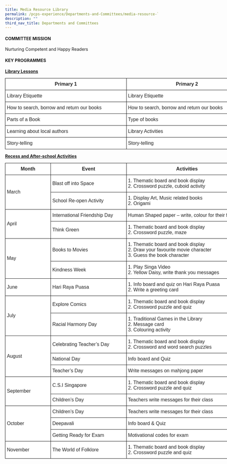 ```yaml
---
title: Media Resource Library
permalink: /pcps-experience/Departments-and-Committees/media-resource-library/
description: ""
third_nav_title: Departments and Committees
---
```

#### COMMITTEE MISSION

Nurturing Competent and Happy Readers  
  

  

#### KEY PROGRAMMES

**<u>Library Lessons</u>**

<style type="text/css">
.tg  {border-collapse:collapse;border-spacing:0;margin:0px auto;}
.tg td{border-color:black;border-style:solid;border-width:1px;font-family:Arial, sans-serif;font-size:14px;
  overflow:hidden;padding:10px 5px;word-break:normal;}
.tg th{border-color:black;border-style:solid;border-width:1px;font-family:Arial, sans-serif;font-size:14px;
  font-weight:normal;overflow:hidden;padding:10px 5px;word-break:normal;}
.tg .tg-1zrx{background-color:#FFF;color:#222;font-size:16px;font-weight:bold;text-align:center;vertical-align:middle}
.tg .tg-qtsq{background-color:#FFF;color:#222;font-size:16px;text-align:left;vertical-align:middle}
</style>
<table class="tg" style="undefined;table-layout: fixed; width: 800px">
<colgroup>
<col style="width: 400px">
<col style="width: 400px">
</colgroup>
<tbody>
  <tr>
    <td class="tg-1zrx"><span style="color:#222;background-color:transparent">Primary 1</span></td>
    <td class="tg-1zrx"><span style="color:#222;background-color:transparent">Primary 2</span></td>
  </tr>
  <tr>
    <td class="tg-qtsq"><span style="color:#222;background-color:transparent">Library Etiquette</span></td>
    <td class="tg-qtsq"><span style="color:#222;background-color:transparent">Library Etiquette</span></td>
  </tr>
  <tr>
    <td class="tg-qtsq"><span style="color:#222;background-color:transparent">How to search, borrow and return our books </span></td>
    <td class="tg-qtsq"><span style="color:#222;background-color:transparent">How to search, borrow and return our books</span></td>
  </tr>
  <tr>
    <td class="tg-qtsq"><span style="color:#222;background-color:transparent">Parts of a Book </span></td>
    <td class="tg-qtsq"><span style="color:#222;background-color:transparent">Type of books </span></td>
  </tr>
  <tr>
    <td class="tg-qtsq"><span style="color:#222;background-color:transparent">Learning about local authors</span></td>
    <td class="tg-qtsq"><span style="color:#222;background-color:transparent">Library Activities </span></td>
  </tr>
  <tr>
    <td class="tg-qtsq"><span style="color:#222;background-color:transparent">Story-telling </span></td>
    <td class="tg-qtsq"><span style="color:#222;background-color:transparent">Story-telling </span></td>
  </tr>
</tbody>
</table>


**<u>Recess and After-school Activities</u>**

<style type="text/css">
.tg  {border-collapse:collapse;border-spacing:0;margin:0px auto;}
.tg td{border-color:black;border-style:solid;border-width:1px;font-family:Arial, sans-serif;font-size:14px;
  overflow:hidden;padding:10px 5px;word-break:normal;}
.tg th{border-color:black;border-style:solid;border-width:1px;font-family:Arial, sans-serif;font-size:14px;
  font-weight:normal;overflow:hidden;padding:10px 5px;word-break:normal;}
.tg .tg-1zrx{background-color:#FFF;color:#222;font-size:16px;font-weight:bold;text-align:center;vertical-align:middle}
.tg .tg-3cbn{background-color:#FFF;color:#222;font-size:16px;font-weight:bold;text-align:center;vertical-align:top}
.tg .tg-qtsq{background-color:#FFF;color:#222;font-size:16px;text-align:left;vertical-align:middle}
.tg .tg-g6yu{background-color:#FFF;color:#222;font-size:16px;text-align:left;vertical-align:top}
.tg .tg-98tc{background-color:#ffffff;color:#222;font-size:16px;text-align:left;vertical-align:top}
</style>
<table class="tg" style="undefined;table-layout: fixed; width: 800px">
<colgroup>
<col style="width: 150px">
<col style="width: 250px">
<col style="width: 400px">
</colgroup>
<tbody>
  <tr>
    <td class="tg-1zrx"><span style="color:#222;background-color:transparent">Month</span></td>
    <td class="tg-3cbn"> Event</td>
    <td class="tg-1zrx"><span style="color:#222;background-color:transparent">Activities</span></td>
  </tr>
  <tr>
    <td class="tg-qtsq" rowspan="2"><span style="color:#222;background-color:transparent">March</span></td>
    <td class="tg-qtsq"><span style="color:#222;background-color:transparent">Blast off into Space</span></td>
    <td class="tg-g6yu">1. Thematic board and book display<br>2. Crossword puzzle, cuboid activity</td>
  </tr>
  <tr>
    <td class="tg-qtsq"><span style="color:#222;background-color:transparent">School Re-open Activity</span></td>
    <td class="tg-g6yu">1. Display Art, Music related books<br>2. Origami<br></td>
  </tr>
  <tr>
    <td class="tg-qtsq" rowspan="2"><span style="color:#222;background-color:transparent">April</span></td>
    <td class="tg-qtsq"><span style="color:#222;background-color:transparent">International Friendship Day</span></td>
    <td class="tg-qtsq"><span style="color:#222;background-color:transparent">Human Shaped paper – write, colour for their friend</span></td>
  </tr>
  <tr>
    <td class="tg-qtsq"><span style="color:#222;background-color:transparent">Think Green</span></td>
    <td class="tg-g6yu">1. Thematic board and book display<br>2. Crossword puzzle,  maze<br></td>
  </tr>
  <tr>
    <td class="tg-qtsq" rowspan="2"><span style="color:#222;background-color:transparent">May</span></td>
    <td class="tg-qtsq"><span style="color:#222;background-color:transparent">Books to Movies</span></td>
    <td class="tg-g6yu">1. Thematic board and book display<br>2. Draw your favourite movie character <br>3. Guess the book character</td>
  </tr>
  <tr>
    <td class="tg-qtsq"><span style="color:#222;background-color:transparent">Kindness Week</span></td>
    <td class="tg-g6yu">1. Play Singa Video<br>2. Yellow Daisy, write thank you messages<br></td>
  </tr>
  <tr>
    <td class="tg-qtsq"><span style="color:#222;background-color:transparent">June </span></td>
    <td class="tg-qtsq"><span style="color:#222;background-color:transparent">Hari Raya Puasa</span></td>
    <td class="tg-qtsq"><span style="color:#222;background-color:transparent">1.   Info board and quiz on Hari Raya Puasa</span><br><span style="color:#222;background-color:transparent">2.   Write a greeting card</span></td>
  </tr>
  <tr>
    <td class="tg-qtsq" rowspan="2"><span style="color:#222;background-color:transparent">July </span></td>
    <td class="tg-qtsq"><span style="color:#222;background-color:transparent">Explore Comics</span></td>
    <td class="tg-g6yu">1. Thematic board and book display<br>2. Crossword puzzle and quiz <br></td>
  </tr>
  <tr>
    <td class="tg-qtsq"><span style="color:#222;background-color:transparent">Racial Harmony Day</span></td>
    <td class="tg-qtsq"><span style="color:#222;background-color:transparent">1.   Traditional Games in the Library</span><br><span style="color:#222;background-color:transparent">2.   Message card</span><br><span style="color:#222;background-color:transparent">3.   Colouring activity</span></td>
  </tr>
  <tr>
    <td class="tg-qtsq" rowspan="3"><span style="color:#222;background-color:transparent">August </span></td>
    <td class="tg-qtsq"><span style="color:#222;background-color:transparent">Celebrating Teacher’s Day</span></td>
    <td class="tg-g6yu">1. Thematic board and book display<br>2. Crossword and word search puzzles<br></td>
  </tr>
  <tr>
    <td class="tg-qtsq"><span style="color:#222;background-color:transparent">National Day</span></td>
    <td class="tg-qtsq"><span style="color:#222;background-color:transparent"> Info board and Quiz</span></td>
  </tr>
  <tr>
    <td class="tg-qtsq"><span style="color:#222;background-color:transparent">Teacher’s Day</span></td>
    <td class="tg-qtsq"><span style="color:#222;background-color:transparent"> Write messages on mahjong paper</span></td>
  </tr>
  <tr>
    <td class="tg-qtsq" rowspan="2"><span style="color:#222;background-color:transparent">September</span></td>
    <td class="tg-qtsq"><span style="color:#222;background-color:transparent">C.S.I Singapore</span></td>
    <td class="tg-g6yu">1. Thematic board and book display<br>2. Crossword puzzle and quiz </td>
  </tr>
  <tr>
    <td class="tg-qtsq"><span style="color:#222;background-color:transparent">Children’s Day</span></td>
    <td class="tg-qtsq"><span style="color:#222;background-color:transparent">Teachers write messages for their class</span><br></td>
  </tr>
  <tr>
    <td class="tg-qtsq" rowspan="3"><span style="color:#222;background-color:transparent">October </span></td>
    <td class="tg-qtsq"><span style="color:#222;background-color:transparent">Children’s Day</span></td>
    <td class="tg-qtsq"><span style="color:#222;background-color:transparent">Teachers write messages for their class</span></td>
  </tr>
  <tr>
    <td class="tg-qtsq"><span style="color:#222;background-color:transparent">Deepavali</span></td>
    <td class="tg-qtsq"><span style="color:#222;background-color:transparent"> Info board &amp; Quiz</span></td>
  </tr>
  <tr>
    <td class="tg-98tc"><span style="color:#222">Getting Ready for Exam</span></td>
    <td class="tg-98tc">Motivational codes for exam</td>
  </tr>
  <tr>
    <td class="tg-qtsq"><span style="color:#222;background-color:transparent">November </span></td>
    <td class="tg-qtsq"><span style="color:#222;background-color:transparent">The World of Folklore </span></td>
    <td class="tg-g6yu">1. Thematic board and book display<br>2. Crossword puzzle and quiz </td>
  </tr>
</tbody>
</table>